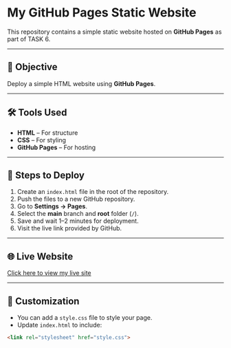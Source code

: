 # My GitHub Pages Static Website

This repository contains a simple static website hosted on **GitHub Pages** as part of TASK 6.

---

## 📌 Objective
Deploy a simple HTML website using **GitHub Pages**.

---

## 🛠 Tools Used
- **HTML** – For structure
- **CSS** – For styling
- **GitHub Pages** – For hosting

---

## 🚀 Steps to Deploy
1. Create an `index.html` file in the root of the repository.
2. Push the files to a new GitHub repository.
3. Go to **Settings → Pages**.
4. Select the **main** branch and **root** folder (`/`).
5. Save and wait 1–2 minutes for deployment.
6. Visit the live link provided by GitHub.

---

## 🌐 Live Website
[Click here to view my live site](https://<your-username>.github.io/<repo-name>/)

---

## 🎨 Customization
- You can add a `style.css` file to style your page.
- Update `index.html` to include:
```html
<link rel="stylesheet" href="style.css">
